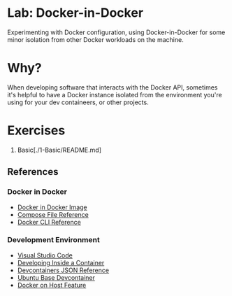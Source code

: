 # Lab: Docker-in-Docker

Experimenting with Docker configuration, using Docker-in-Docker for some minor
isolation from other Docker workloads on the machine.

# Why?
When developing software that interacts with the Docker API, sometimes it's
helpful to have a Docker instance isolated from the environment you're using for
your dev containeers, or other projects.

# Exercises

1. Basic[./1-Basic/README.md]


## References
### Docker in Docker
- [Docker in Docker Image](https://hub.docker.com/_/docker)
- [Compose File Reference](https://docs.docker.com/compose/compose-file/)
- [Docker CLI Reference](https://docs.docker.com/engine/reference/commandline/cli/#environment-variables)

### Development Environment
- [Visual Studio Code](https://code.visualstudio.com/)
- [Developing Inside a Container](https://code.visualstudio.com/docs/devcontainers/containers)
- [Devcontainers JSON Reference](https://containers.dev/implementors/json_reference/)
- [Ubuntu Base Devcontainer](https://github.com/devcontainers/images/tree/main/src/base-ubuntu)
- [Docker on Host Feature](https://github.com/devcontainers/features/tree/main/src/docker-outside-of-docker)
